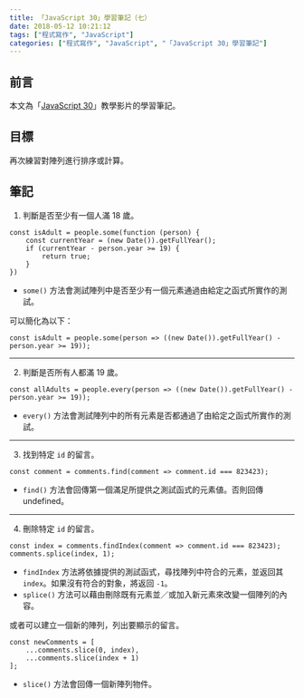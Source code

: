 ```yaml
---
title: 「JavaScript 30」學習筆記（七）
date: 2018-05-12 10:21:12
tags: ["程式寫作", "JavaScript"]
categories: ["程式寫作", "JavaScript", "「JavaScript 30」學習筆記"]
---
```


## 前言
本文為「[JavaScript 30](https://javascript30.com/)」教學影片的學習筆記。

## 目標
再次練習對陣列進行排序或計算。

## 筆記
1. 判斷是否至少有一個人滿 18 歲。

```JS
const isAdult = people.some(function (person) {
    const currentYear = (new Date()).getFullYear();
    if (currentYear - person.year >= 19) {
        return true;
    }
})
```
- `some()` 方法會測試陣列中是否至少有一個元素通過由給定之函式所實作的測試。

可以簡化為以下：
```JS
const isAdult = people.some(person => ((new Date()).getFullYear() - person.year >= 19));
```
---
2. 判斷是否所有人都滿 19 歲。

```JS
const allAdults = people.every(person => ((new Date()).getFullYear() - person.year >= 19));
```
- `every()` 方法會測試陣列中的所有元素是否都通過了由給定之函式所實作的測試。
---
3. 找到特定 `id` 的留言。

```JS
const comment = comments.find(comment => comment.id === 823423);
```
- `find()` 方法會回傳第一個滿足所提供之測試函式的元素値。否則回傳 undefined。
---
4. 刪除特定 `id` 的留言。

```JS
const index = comments.findIndex(comment => comment.id === 823423);
comments.splice(index, 1);
```
- `findIndex` 方法將依據提供的測試函式，尋找陣列中符合的元素，並返回其 `index`。如果沒有符合的對象，將返回 `-1`。
- `splice()` 方法可以藉由刪除既有元素並／或加入新元素來改變一個陣列的內容。

或者可以建立一個新的陣列，列出要顯示的留言。
```JS
const newComments = [
    ...comments.slice(0, index),
    ...comments.slice(index + 1)
];
```
- `slice()` 方法會回傳一個新陣列物件。